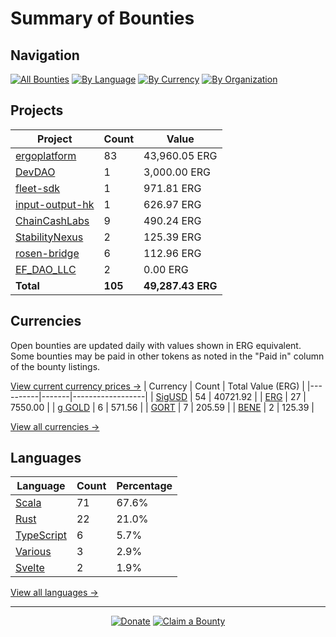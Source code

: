 <!-- GENERATED FILE - DO NOT EDIT DIRECTLY -->
<!-- Generated on: 2025-03-18 14:26:03 -->

# Summary of Bounties

## Navigation

[![All Bounties](https://img.shields.io/badge/All%20Bounties-105-blue)](/data/all.md) [![By Language](https://img.shields.io/badge/By%20Language-6-green)](/data/summary.md#languages) [![By Currency](https://img.shields.io/badge/By%20Currency-6-yellow)](/data/summary.md#currencies) [![By Organization](https://img.shields.io/badge/By%20Organization-8-orange)](/data/summary.md#projects)

## Projects

| Project | Count | Value |
|----------|-------|-------|
| [ergoplatform](/data/by_org/ergoplatform.md) | 83 | 43,960.05 ERG |
| [DevDAO](/data/by_org/devdao.md) | 1 | 3,000.00 ERG |
| [fleet-sdk](/data/by_org/fleet-sdk.md) | 1 | 971.81 ERG |
| [input-output-hk](/data/by_org/input-output-hk.md) | 1 | 626.97 ERG |
| [ChainCashLabs](/data/by_org/chaincashlabs.md) | 9 | 490.24 ERG |
| [StabilityNexus](/data/by_org/stabilitynexus.md) | 2 | 125.39 ERG |
| [rosen-bridge](/data/by_org/rosen-bridge.md) | 6 | 112.96 ERG |
| [EF_DAO_LLC](/data/by_org/ef_dao_llc.md) | 2 | 0.00 ERG |
| **Total** | **105** | **49,287.43 ERG** |

## Currencies

Open bounties are updated daily with values shown in ERG equivalent. Some bounties may be paid in other tokens as noted in the "Paid in" column of the bounty listings.

[View current currency prices →](/data/currency_prices.md)
| Currency | Count | Total Value (ERG) |
|----------|-------|------------------|
| [SigUSD](/data/by_currency/sigusd.md) | 54 | 40721.92 |
| [ERG](/data/by_currency/erg.md) | 27 | 7550.00 |
| [g GOLD](/data/by_currency/gold.md) | 6 | 571.56 |
| [GORT](/data/by_currency/gort.md) | 7 | 205.59 |
| [BENE](/data/by_currency/bene.md) | 2 | 125.39 |

[View all currencies →](/data/by_currency/)

## Languages

| Language | Count | Percentage |
|----------|-------|------------|
| [Scala](/data/by_language/scala.md) | 71 | 67.6% |
| [Rust](/data/by_language/rust.md) | 22 | 21.0% |
| [TypeScript](/data/by_language/typescript.md) | 6 | 5.7% |
| [Various](/data/by_language/various.md) | 3 | 2.9% |
| [Svelte](/data/by_language/svelte.md) | 2 | 1.9% |

[View all languages →](/data/by_language/)



---

<div align="center">
  <p>
    <a href="../docs/donate.md"><img src="https://img.shields.io/badge/❤️%20Donate-F44336" alt="Donate"></a>
    <a href="../docs/bounty-submission-guide.md#reserving-a-bounty"><img src="https://img.shields.io/badge/🔒%20How%20To%20Claim-4CAF50" alt="Claim a Bounty"></a>
  </p>
</div>


<!-- END OF GENERATED CONTENT -->
